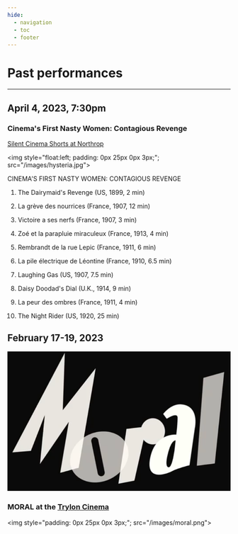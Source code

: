 ```yaml
---
hide:
  - navigation
  - toc
  - footer
---
```


# Past performances


-------------

## April 4, 2023, 7:30pm

### Cinema's First Nasty Women: Contagious Revenge 
[Silent Cinema Shorts at Northrop](https://www.northrop.umn.edu/events/cinemas-first-nasty-women-with-dreamland-faces-2023)


<img style="float:left; padding: 0px 25px 0px 3px;"; src="/images/hysteria.jpg">


CINEMA'S FIRST NASTY WOMEN: CONTAGIOUS REVENGE

1. The Dairymaid's Revenge (US, 1899, 2 min) 

2. La grève des nourrices (France, 1907, 12 min) 

3. Victoire a ses nerfs (France, 1907, 3 min) 

4. Zoé et la parapluie miraculeux (France, 1913, 4 min) 

5. Rembrandt de la rue Lepic (France, 1911, 6 min) 

6. La pile électrique de Léontine (France, 1910, 6.5 min) 

7. Laughing Gas (US, 1907, 7.5 min)

8. Daisy Doodad's Dial (U.K., 1914, 9 min)

9. La peur des ombres (France, 1911, 4 min)

10. The Night Rider (US, 1920, 25 min)

## February 17-19, 2023

![](/images/moral-title.png)

### MORAL at the [Trylon Cinema](https://www.trylon.org/film/moral/all/)


<img style="padding: 0px 25px 0px 3px;"; src="/images/moral.png">